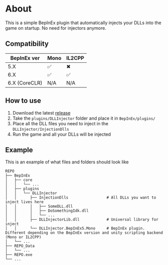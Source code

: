 # About

This is a simple BepInEx plugin that automatically injects your DLLs into the game on startup. No need for injectors anymore.

## Compatibility

| BepInEx ver | Mono | IL2CPP |
| ----------- | ---- | ------ |
| 5.X | ✅️ | ✖ |
| 6.X | ✅ | ✅ |
| 6.X (CoreCLR) | N/A | N/A |

## How to use

<ol>
  <li>Download the latest <a href="https://github.com/tybikkryt/BepInEx.DLLInjector/releases/latest">release</a></li>
  <li>Take the <code>plugins/DLLInjector</code> folder and place it in <code>BepInEx/plugins/</code></li>
  <li>Place all the DLL files you need to inject in the <code>DLLInjector/InjectionDlls</code></li>
  <li>Run the game and all your DLLs will be injected</li>
</ol>

## Example

This is an example of what files and folders should look like
```
REPO
├── BepInEx
│   ├── core
│   │   └── ...
│   ├── plugins
│   │   └── DLLInjector
│   │      ├── InjectionDlls                 # All DLLs you want to inject lives here
│   │      │   ├── SomeDLL.dll
│   │      │   ├── DoSomethingIdk.dll
│   │      │   └── ...
│   │      ├── DLLInjectorLib.dll            # Universal library for inject
│   │      └── DLLInjector.BepInEx5.Mono     # BepInEx plugin. Different depending on the BepInEx version and unity scripting backend (Mono or IL2CPP)
│   └── ...
├── REPO_Data
│   └── ...
├── REPO.exe
└── ...
```
